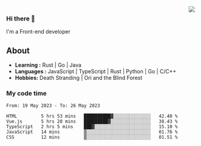 <img align='right' src="https://github-readme-stats.vercel.app/api?username=strugglebak&show_icons=true">

### Hi there 👋

I'm a Front-end developer

## About

-  **Learning :** Rust | Go | Java
-  **Languages :** JavaScript | TypeScript | Rust | Python | Go | C/C++
-  **Hobbies:** Death Stranding | Ori and the Blind Forest

### My code time

<!--START_SECTION:waka-->

```text
From: 19 May 2023 - To: 26 May 2023

HTML         5 hrs 53 mins   ██████████▓░░░░░░░░░░░░░░   42.40 %
Vue.js       5 hrs 20 mins   █████████▓░░░░░░░░░░░░░░░   38.43 %
TypeScript   2 hrs 5 mins    ███▓░░░░░░░░░░░░░░░░░░░░░   15.10 %
JavaScript   14 mins         ▒░░░░░░░░░░░░░░░░░░░░░░░░   01.76 %
CSS          12 mins         ▒░░░░░░░░░░░░░░░░░░░░░░░░   01.51 %
```

<!--END_SECTION:waka-->
